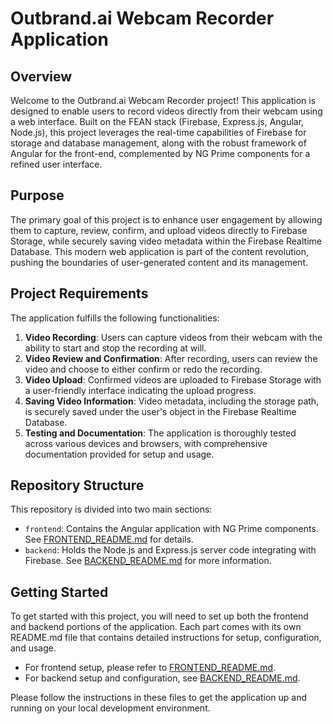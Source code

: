 
# Outbrand.ai Webcam Recorder Application

## Overview

Welcome to the Outbrand.ai Webcam Recorder project! This application is designed to enable users to record videos directly from their webcam using a web interface. Built on the FEAN stack (Firebase, Express.js, Angular, Node.js), this project leverages the real-time capabilities of Firebase for storage and database management, along with the robust framework of Angular for the front-end, complemented by NG Prime components for a refined user interface.

## Purpose

The primary goal of this project is to enhance user engagement by allowing them to capture, review, confirm, and upload videos directly to Firebase Storage, while securely saving video metadata within the Firebase Realtime Database. This modern web application is part of the content revolution, pushing the boundaries of user-generated content and its management.

## Project Requirements

The application fulfills the following functionalities:

1. **Video Recording**: Users can capture videos from their webcam with the ability to start and stop the recording at will.
2. **Video Review and Confirmation**: After recording, users can review the video and choose to either confirm or redo the recording.
3. **Video Upload**: Confirmed videos are uploaded to Firebase Storage with a user-friendly interface indicating the upload progress.
4. **Saving Video Information**: Video metadata, including the storage path, is securely saved under the user's object in the Firebase Realtime Database.
5. **Testing and Documentation**: The application is thoroughly tested across various devices and browsers, with comprehensive documentation provided for setup and usage.

## Repository Structure

This repository is divided into two main sections:

- `frontend`: Contains the Angular application with NG Prime components. See [FRONTEND_README.md](./frontend/FRONTEND_README.md) for details.
- `backend`: Holds the Node.js and Express.js server code integrating with Firebase. See [BACKEND_README.md]([./backend/BACKEND_README.md](https://github.com/nitvob/outbrandai-webcam-recorder/tree/main/backend)) for more information.

## Getting Started

To get started with this project, you will need to set up both the frontend and backend portions of the application. Each part comes with its own README.md file that contains detailed instructions for setup, configuration, and usage.

- For frontend setup, please refer to [FRONTEND_README.md](./frontend/FRONTEND_README.md).
- For backend setup and configuration, see [BACKEND_README.md](./backend/BACKEND_README.md).

Please follow the instructions in these files to get the application up and running on your local development environment.
